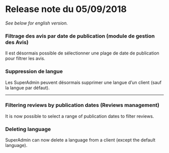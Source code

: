 # Release note du 05/09/2018

*See below for english version.*

### Filtrage des avis par date de publication (module de gestion des Avis)

Il est désormais possible de sélectionner une plage de date de publication pour filtrer les avis.

### Suppression de langue

Les SuperAdmin peuvent désormais supprimer une langue d’un client (sauf la langue par défaut).

----

### Filtering reviews by publication dates (Reviews management)

It is now possible to select a range of publication dates to filter reviews.

### Deleting language

SuperAdmin can now delete a language from a client (except the default language).
